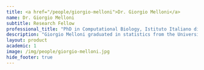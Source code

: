 ```yaml
---
title: <a href="/people/giorgio-melloni">Dr. Giorgio Melloni</a>
name: Dr. Giorgio Melloni
subtitle: Research Fellow
professional_title: "PhD in Computational Biology, Istituto Italiano di Tecnologia (Italy), Postdoctoral Fellow (2017-2019)"  # Joined professional titles
description: "Giorgio Melloni graduated in statistics from the University of Milan Bicocca and did his doctoral work in computational biology at the Italian Institute of Technology and at the European Institute of Oncology, Italy. Giorgio's PhD research comprised cancer genomics work on the implementation of methodologies for driver genes and cancer predisposing genes discovery and also the development of a tool for genomic-based clinical trial design."
layout: product
academic: 1
image: /img/people/giorgio-melloni.jpg
hide_footer: true
---
```

